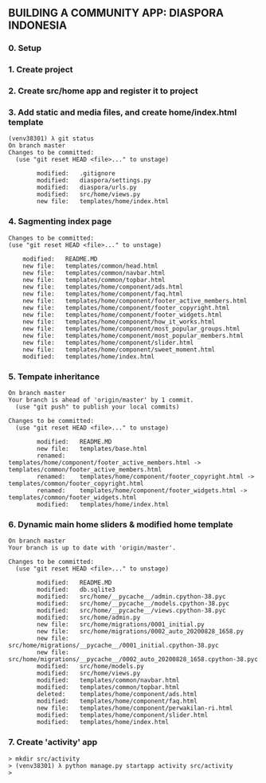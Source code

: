 ## BUILDING A COMMUNITY APP: DIASPORA INDONESIA

### 0. Setup
### 1. Create project
### 2. Create src/home app and register it to project
### 3. Add static and media files, and create home/index.html template

	(venv38301) λ git status
	On branch master
	Changes to be committed:
	  (use "git reset HEAD <file>..." to unstage)

	        modified:   .gitignore
	        modified:   diaspora/settings.py
	        modified:   diaspora/urls.py
	        modified:   src/home/views.py
	        new file:   templates/home/index.html

### 4. Sagmenting index page

	Changes to be committed:
  	(use "git reset HEAD <file>..." to unstage)

        modified:   README.MD
        new file:   templates/common/head.html
        new file:   templates/common/navbar.html
        new file:   templates/common/topbar.html
        new file:   templates/home/component/ads.html
        new file:   templates/home/component/faq.html
        new file:   templates/home/component/footer_active_members.html
        new file:   templates/home/component/footer_copyright.html
        new file:   templates/home/component/footer_widgets.html
        new file:   templates/home/component/how_it_works.html
        new file:   templates/home/component/most_popular_groups.html
        new file:   templates/home/component/most_popular_members.html
        new file:   templates/home/component/slider.html
        new file:   templates/home/component/sweet_moment.html
        modified:   templates/home/index.html

### 5. Tempate inheritance

    On branch master
    Your branch is ahead of 'origin/master' by 1 commit.
      (use "git push" to publish your local commits)

    Changes to be committed:
      (use "git reset HEAD <file>..." to unstage)

            modified:   README.MD
            new file:   templates/base.html
            renamed:    templates/home/component/footer_active_members.html -> templates/common/footer_active_members.html
            renamed:    templates/home/component/footer_copyright.html -> templates/common/footer_copyright.html
            renamed:    templates/home/component/footer_widgets.html -> templates/common/footer_widgets.html
            modified:   templates/home/index.html

### 6. Dynamic main home sliders & modified home template

    On branch master
    Your branch is up to date with 'origin/master'.

    Changes to be committed:
      (use "git reset HEAD <file>..." to unstage)

            modified:   README.MD
            modified:   db.sqlite3
            modified:   src/home/__pycache__/admin.cpython-38.pyc
            modified:   src/home/__pycache__/models.cpython-38.pyc
            modified:   src/home/__pycache__/views.cpython-38.pyc
            modified:   src/home/admin.py
            new file:   src/home/migrations/0001_initial.py
            new file:   src/home/migrations/0002_auto_20200828_1658.py
            new file:   src/home/migrations/__pycache__/0001_initial.cpython-38.pyc
            new file:   src/home/migrations/__pycache__/0002_auto_20200828_1658.cpython-38.pyc
            modified:   src/home/models.py
            modified:   src/home/views.py
            modified:   templates/common/navbar.html
            modified:   templates/common/topbar.html
            deleted:    templates/home/component/ads.html
            modified:   templates/home/component/faq.html
            new file:   templates/home/component/perwakilan-ri.html
            modified:   templates/home/component/slider.html
            modified:   templates/home/index.html

### 7. Create 'activity' app

    > mkdir src/activity
    > (venv38301) λ python manage.py startapp activity src/activity
    > 
